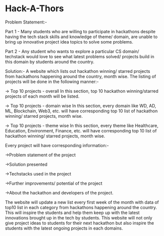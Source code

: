 # Hack-A-Thors
Problem Statement:-

Part 1 - Many students who are willing to participate in hackathons despite having the tech stack skills and knowledge of theme/ domain, are unable to bring up innovative project idea topics to solve some problems.

Part 2 - Any student who wants to explore a particular CS domain/ techstack would love to see what latest problems solved/ projects build in this domain by students around the country.

Solution:-
A website which lists out hackathon winning/ starred projects from hackathons happening around the country, month wise. The listing of projects will be done in the following manner:-

-> Top 10 projects - overall 
In this section, top 10 hackathon winning/starred projects of each month will be listed.

-> Top 10 projects - domain wise
In this section, every domain like WD, AD, ML, Blockchain, Web3, etc. will have corresponding top 10 list of hackathon winning/ starred projects, month wise.

-> Top 10 projects - theme wise
In this section, every theme like Healthcare, Education, Environment, Finance, etc. will have corresponding top 10 list of hackathon winning/ starred projects, month wise.

Every project will have corresponding information:-

->Problem statement of the project

->Solution presented 

->Techstacks used in the project

->Further improvements/ potential of the project

->About the hackathon and developers of the project.

The website will update a new list every first week of the month with data of top10 list in each category from hackathons happening around the country. This will inspire the students and help them keep up with the latest innovations brought up in the tech by students.
This website will not only give project ideas to students for their next hackathon but also inspire the students with the latest ongoing projects in each domains.
